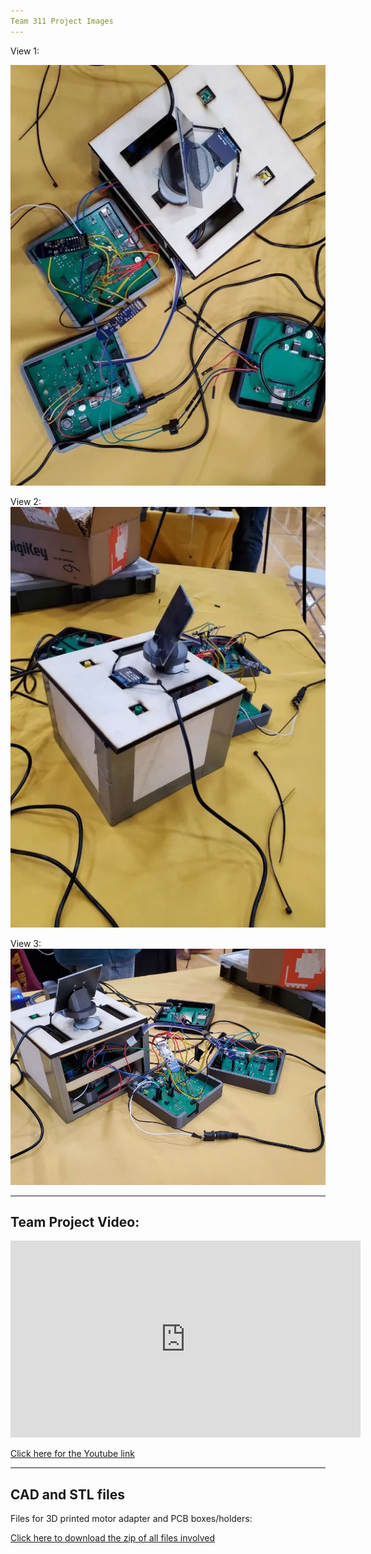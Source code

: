 ```yaml
---
Team 311 Project Images
---
```

 View 1: 

<img src="https://github.com/EGR314-2025-S-311/T311.github.io/blob/main/images/Team%20Project%20Image1.jpg?raw=true">

 View 2: 
<img src="https://github.com/EGR314-2025-S-311/T311.github.io/blob/main/images/Team%20Project%20image2.jpg?raw=true">

 View 3:
<img src="https://github.com/EGR314-2025-S-311/T311.github.io/blob/main/images/Team%20Project%20image3.jpg?raw=true">

---
Team Project Video: 
---

<iframe width="560" height="315" src="https://www.youtube.com/embed/A7Aa8y2X5nY?si=jj-QAFDIIG6Gwdo1" title="YouTube video player" frameborder="0" allow="accelerometer; autoplay; clipboard-write; encrypted-media; gyroscope; picture-in-picture; web-share" referrerpolicy="strict-origin-when-cross-origin" allowfullscreen></iframe>

[Click here for the Youtube link](https://youtube.com/watch?v=A7Aa8y2X5nY?si=fmpSxMj2jXtCWb3e) 

---
CAD and STL files 
---
Files for 3D printed motor adapter and PCB boxes/holders:

[Click here to download the zip of all files involved](https://github.com/EGR314-2025-S-311/T311.github.io/raw/refs/heads/main/images/Team%20311%20CAD%20and%20STL%20files.zip)
